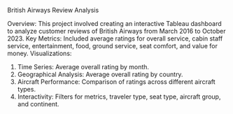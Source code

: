 British Airways Review Analysis

Overview: This project involved creating an interactive Tableau dashboard to analyze customer reviews of British Airways from March 2016 to October 2023.
Key Metrics: Included average ratings for overall service, cabin staff service, entertainment, food, ground service, seat comfort, and value for money.
Visualizations:
1. Time Series: Average overall rating by month.
2. Geographical Analysis: Average overall rating by country.
3. Aircraft Performance: Comparison of ratings across different aircraft types.
4. Interactivity: Filters for metrics, traveler type, seat type, aircraft group, and continent.
